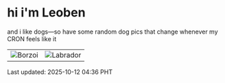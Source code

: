 # hi i'm Leoben

and i like dogs—so have some random dog pics that change whenever my CRON feels like it

|  |  |
|--------|----------|
| ![Borzoi](https://random-dog-vercel.vercel.app/api/random-borzoi?v=1760215017) | ![Labrador](https://random-dog-vercel.vercel.app/api/random-labrador?v=1760215017) |

Last updated: 2025-10-12 04:36 PHT
